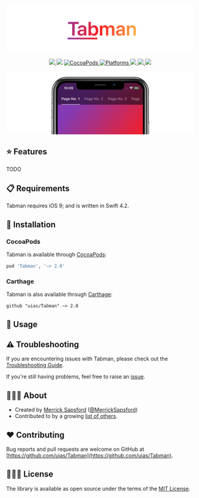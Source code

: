 <p align="center">
    <img src="Artwork/logo.png" width="890" alt="Tabman"/>
</p>

<p align="center">
    <a href="https://travis-ci.org/uias/Tabman">
        <img src="https://travis-ci.org/uias/Tabman.svg?branch=master" />
    </a>
    <img src="https://img.shields.io/badge/Swift-4-orange.svg?style=flat" />
    <a href="https://cocoapods.org/pods/Tabman">
        <img src="https://img.shields.io/cocoapods/v/Tabman.svg" alt="CocoaPods" />
    </a>
	<a href="https://cocoapods.org/pods/Tabman">
        <img src="https://img.shields.io/cocoapods/p/Tabman.svg" alt="Platforms" />
    </a>
	<a href="https://github.com/Carthage/Carthage">
        <img src="https://img.shields.io/badge/Carthage-compatible-4BC51D.svg?style=flat" />
    </a>
	<a href="https://codecov.io/gh/uias/Tabman">
        <img src="https://codecov.io/gh/uias/Tabman/branch/master/graph/badge.svg" />
    </a>
	<a href="https://github.com/uias/Tabman/releases">
        <img src="https://img.shields.io/github/release/uias/Tabman.svg" />
    </a>
</p>

<p align="center">
    <img src="Artwork/header.png" width="890" alt="Tabman"/>
</p>
 
## ⭐️ Features
TODO

## 📋 Requirements
Tabman requires iOS 9; and is written in Swift 4.2.

## 📲 Installation
### CocoaPods
Tabman is available through [CocoaPods](http://cocoapods.org):
```ruby
pod 'Tabman', '~> 2.0'
```

### Carthage
Tabman is also available through [Carthage](https://github.com/Carthage/Carthage):
```ogdl
github "uias/Tabman" ~> 2.0
```

## 🚀 Usage

## ⚠️ Troubleshooting
If you are encountering issues with Tabman, please check out the [Troubleshooting Guide](Docs/TROUBLESHOOTING.md).

If you're still having problems, feel free to raise an [issue](https://github.com/uias/Tabman/issues/new).

## 👨🏻‍💻 About
- Created by [Merrick Sapsford](https://github.com/msaps) ([@MerrickSapsford](https://twitter.com/MerrickSapsford))
- Contributed to by a growing [list of others](https://github.com/uias/Tabman/graphs/contributors).


## ❤️ Contributing
Bug reports and pull requests are welcome on GitHub at [https://github.com/uias/Tabman](https://github.com/uias/Tabman).

## 👮🏻‍♂️ License
The library is available as open source under the terms of the [MIT License](http://opensource.org/licenses/MIT).
